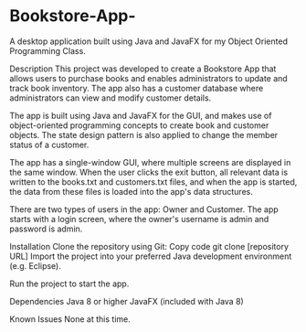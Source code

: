 # Bookstore-App-
A desktop application built using Java and JavaFX for my Object Oriented Programming Class.

Description
This project was developed to create a Bookstore App that allows users to purchase books and enables administrators to update and track book inventory. The app also has a customer database where administrators can view and modify customer details.

The app is built using Java and JavaFX for the GUI, and makes use of object-oriented programming concepts to create book and customer objects. The state design pattern is also applied to change the member status of a customer.

The app has a single-window GUI, where multiple screens are displayed in the same window. When the user clicks the exit button, all relevant data is written to the books.txt and customers.txt files, and when the app is started, the data from these files is loaded into the app's data structures.

There are two types of users in the app: Owner and Customer. The app starts with a login screen, where the owner's username is admin and password is admin.

Installation
Clone the repository using Git:
Copy code
git clone [repository URL]
Import the project into your preferred Java development environment (e.g. Eclipse).

Run the project to start the app.

Dependencies
Java 8 or higher
JavaFX (included with Java 8)

Known Issues
None at this time.


